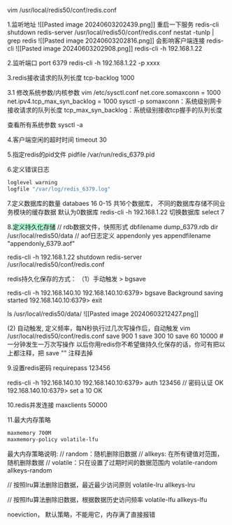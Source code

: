 vim  /usr/local/redis50/conf/redis.conf

1.监听地址
![[Pasted image 20240603202439.png]]
 重启一下服务
redis-cli shutdown
redis-server /usr/local/redis50/conf/redis.conf
nestat -tunlp | grep redis
![[Pasted image 20240603202816.png]]
会影响客户端连接
redis-cli
![[Pasted image 20240603202908.png]]
redis-cli -h 192.168.1.22

2.监听端口
port 6379
redis-cli -h 192.168.1.22 -p xxxx

3.redis接收请求的队列长度
tcp-backlog 1000

3.1 修改系统参数/内核参数
vim /etc/sysctl.conf
net.core.somaxconn = 1000
net.ipv4.tcp_max_syn_backlog = 1000
sysctl -p
somaxconn：系统级别网卡接收请求的队列长度
tcp_max_syn_backlog：系统级别接收tcp握手的队列长度

查看所有系统参数
sysctl -a 

4.客户端空闲的超时时间
timeout 30
 
5.指定redis的pid文件
pidfile /var/run/redis_6379.pid


6.定义错误日志
```bash
loglevel warning
logfile "/var/log/redis_6379.log"
```

7.定义数据库的数量
databaes 16
0-15
共16个数据库， 不同的数据库存储不同业务模块的缓存数据 
默认为0数据库
redis-cli -h 192.168.1.22
切换数据库
select 7

8.<span style="background:#affad1">定义持久化存储</span>
// rdb数据文件，快照形式
dbfilename dump_6379.rdb
dir /usr/local/redis50/data
// aof日志定义
appendonly yes
appendfilename "appendonly_6379.aof"

redis-cli -h 192.168.1.22 shutdown
redis-server /usr/local/redis50/conf/redis.conf

redis持久化保存的方式：
（1）手动触发 > bgsave

redis-cli -h 192.168.140.10
192.168.140.10:6379> bgsave
Background saving started
192.168.140.10:6379> exit

ls /usr/local/redis50/data/
![[Pasted image 20240603212427.png]]

(2)  自动触发, 定义频率，每N秒执行过几次写操作后，自动触发
vim  /usr/local/redis50/conf/redis.conf
save 900 1
save 300 10
save 60 10000 # 一分钟发生一万次写操作
以后你用redis你不希望做持久化保存的话，你可有把以上都注释，把 save "" 注释去掉



 9.设置redis密码
 requirepass 123456
 
 redis-cli -h 192.168.140.10 
 192.168.140.10:6379> auth 123456     // 密码认证 
 OK 
 192.168.140.10:6379> set a 10 OK


 10.redis并发连接
 maxclients 50000
 
11.最大内存策略
```bash
maxmemory 700M
maxmemory-policy volatile-lfu
```

最大内存策略说明:
// random：随机删除旧数据
// allkeys: 在所有键值对范围，随机删除数据
// volatile：只在设置了过期时间的数据范围内
volatile-random
allkeys-random

// 按照lru算法删除旧数据，最近最少访问原则
volatile-lru
allkeys-lru

// 按照lfu算法删除旧数据，根据数据历史访问频率
volatile-lfu
allkeys-lfu

noeviction， 默认策略，不能用它，内存满了直接报错

